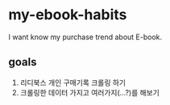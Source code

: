 # my-ebook-habits
I want know my purchase trend about E-book.

## goals
1. 리디북스 개인 구매기록 크롤링 하기  
2. 크롤링한 데이터 가지고 여러가지(...?)를 해보기
